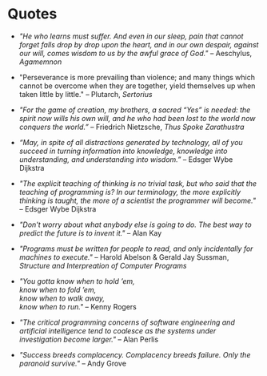 # Quotes

- _"He who learns must suffer. And even in our sleep, pain that cannot forget falls drop by drop upon the heart, and in our own despair, against our will, comes wisdom to us by the awful grace of God."_ – Aeschylus, _Agamemnon_

- "Perseverance is more prevailing than violence; and many things which cannot be overcome when they are together, yield themselves up when taken little by little." – Plutarch, _Sertorius_

- _"For the game of creation, my brothers, a sacred “Yes” is needed: the spirit now wills his own will, and he who had been lost to the world now conquers the world.”_ – Friedrich Nietzsche, _Thus Spoke Zarathustra_

- _“May, in spite of all distractions generated by technology, all of you succeed in turning information into knowledge, knowledge into understanding, and understanding into wisdom.”_ – Edsger Wybe Dijkstra

- _"The explicit teaching of thinking is no trivial task, but who said that the teaching of programming is? In our terminology, the more explicitly thinking is taught, the more of a scientist the programmer will become."_ – Edsger Wybe Dijkstra

- _"Don't worry about what anybody else is going to do. The best way to predict the future is to invent it."_ – Alan Kay

- _"Programs must be written for people to read, and only incidentally for machines to execute."_ – Harold Abelson & Gerald Jay Sussman, _Structure and Interpreation of Computer Programs_

- _"You gotta know when to hold ’em,\
  know when to fold ’em,\
  know when to walk away,\
  know when to run."_ – Kenny Rogers

- _"The critical programming concerns of software engineering and artificial intelligence tend to coalesce as the systems under investigation become larger."_ – Alan Perlis

- _"Success breeds complacency. Complacency breeds failure. Only the paranoid survive."_ – Andy Grove
